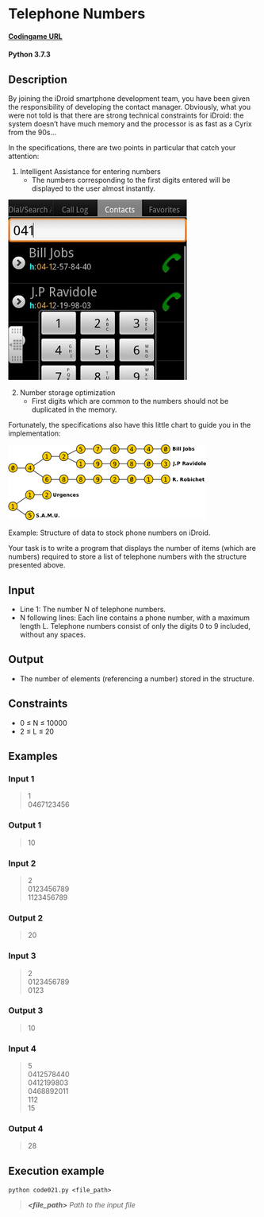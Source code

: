 # Telephone Numbers

#### [Codingame URL](https://www.codingame.com/ide/puzzle/telephone-numbers)
#### Python 3.7.3

## Description
By joining the iDroid smartphone development team, you have been given
the responsibility of developing the contact manager. Obviously, what
you were not told is that there are strong technical constraints for
iDroid: the system doesn’t have much memory and the processor is as fast
as a Cyrix from the 90s...

In the specifications, there are two points in particular that catch
your attention:

1. Intelligent Assistance for entering numbers
	- The numbers corresponding to the first digits entered will be
	displayed to the user almost instantly.

![fig1](Raw/fig1.jpg?raw=true)

2. Number storage optimization
	- First digits which are common to the numbers should not be
	duplicated in the memory.

Fortunately, the specifications also have this little chart to guide you
in the implementation:

![fig2](Raw/fig2.png?raw=true)

Example: Structure of data to stock phone numbers on iDroid.

Your task is to write a program that displays the number of items
(which are numbers) required to store a list of telephone numbers with
the structure presented above.

## Input
- Line 1: The number N of telephone numbers.
- N following lines: Each line contains a phone number, with a maximum
length L. Telephone numbers consist of only the digits 0 to 9 included,
without any spaces.

## Output
- The number of elements (referencing a number) stored in the structure.

## Constraints
- 0 ≤ N ≤ 10000
- 2 ≤ L ≤ 20

## Examples
### Input 1
> 1\
0467123456

### Output 1
> 10

### Input 2
> 2\
0123456789\
1123456789

### Output 2
> 20

### Input 3
> 2\
0123456789\
0123

### Output 3
> 10

### Input 4
> 5\
0412578440\
0412199803\
0468892011\
112\
15

### Output 4
> 28

## Execution example
```
python code021.py <file_path>
```

> **_<file_path>_** *Path to the input file*
